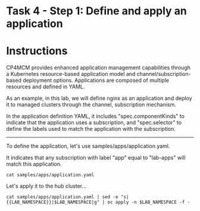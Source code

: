 # Task 4 - Step 1: Define and apply an application

Instructions
============

CP4MCM provides enhanced application management capabilities through a Kubernetes resource-based application
model and channel/subscription-based deployment options. Applications are composed of multiple resources and
defined in YAML.

As an example, in this lab, we will define nginx as an application and deploy it to managed clusters through
the channel, subscription mechanism.

In the application definition YAML, it includes "spec.componentKinds" to indicate that the application uses a 
subscription, and "spec.selector" to define the labels used to match the application with the subscription.

---

To define the application, let's use samples/apps/application.yaml.

It indicates that any subscription with label "app" equal to "lab-apps" will match this application.

```shell
cat samples/apps/application.yaml
```

Let's apply it to the hub cluster...

```shell
cat samples/apps/application.yaml | sed -e "s|{{LAB_NAMESPACE}}|$LAB_NAMESPACE|g" | oc apply -n $LAB_NAMESPACE -f -
```

